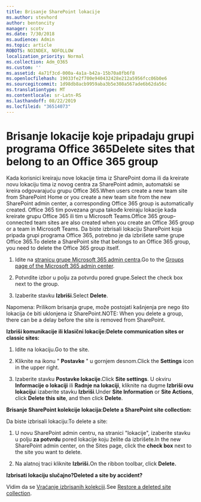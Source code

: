 ```yaml
---
title: Brisanje SharePoint lokacije
ms.author: stevhord
author: bentoncity
manager: scotv
ms.date: 7/30/2018
ms.audience: Admin
ms.topic: article
ROBOTS: NOINDEX, NOFOLLOW
localization_priority: Normal
ms.collection: Adm_O365
ms.custom: ''
ms.assetid: 4a71f3cd-000a-4a1a-b42a-15b70a8fb6f8
ms.openlocfilehash: 19033fe2f700e940432428e212a5956fcc06b0e6
ms.sourcegitcommit: 1d98db8acb9959aba3b5e308a567ade6b62da56c
ms.translationtype: MT
ms.contentlocale: sr-Latn-RS
ms.lasthandoff: 08/22/2019
ms.locfileid: "36514073"
---
```

# <a name="delete-sites-that-belong-to-an-office-365-group"></a><span data-ttu-id="2bef6-102">Brisanje lokacije koje pripadaju grupi programa Office 365</span><span class="sxs-lookup"><span data-stu-id="2bef6-102">Delete sites that belong to an Office 365 group</span></span>

<span data-ttu-id="2bef6-103">Kada korisnici kreiraju nove lokacije tima iz SharePoint doma ili da kreirate novu lokaciju tima iz novog centra za SharePoint admin, automatski se kreira odgovarajuću grupu Office 365.</span><span class="sxs-lookup"><span data-stu-id="2bef6-103">When users create a new team site from SharePoint Home or you create a new team site from the new SharePoint admin center, a corresponding Office 365 group is automatically created.</span></span> <span data-ttu-id="2bef6-104">Office 365 tim povezana grupa takođe kreiraju lokacije kada kreirate grupu Office 365 ili tim u Microsoft Teams.</span><span class="sxs-lookup"><span data-stu-id="2bef6-104">Office 365 group-connected team sites are also created when you create an Office 365 group or a team in Microsoft Teams.</span></span> <span data-ttu-id="2bef6-105">Da biste izbrisali lokaciju SharePoint koja pripada grupi programa Office 365, potrebno je da izbrišete same grupe Office 365.</span><span class="sxs-lookup"><span data-stu-id="2bef6-105">To delete a SharePoint site that belongs to an Office 365 group, you need to delete the Office 365 group itself.</span></span> 
  
1. <span data-ttu-id="2bef6-106">Idite na [stranicu grupe Microsoft 365 admin centra](https://portal.office.com/adminportal/home#/groups).</span><span class="sxs-lookup"><span data-stu-id="2bef6-106">Go to the [Groups page of the Microsoft 365 admin center](https://portal.office.com/adminportal/home#/groups).</span></span>
    
2. <span data-ttu-id="2bef6-107">Potvrdite izbor u polju za potvrdu pored grupe.</span><span class="sxs-lookup"><span data-stu-id="2bef6-107">Select the check box next to the group.</span></span>
    
3. <span data-ttu-id="2bef6-108">Izaberite stavku **Izbriši**.</span><span class="sxs-lookup"><span data-stu-id="2bef6-108">Select **Delete**.</span></span>
    
<span data-ttu-id="2bef6-109">Napomena: Prilikom brisanja grupe, može postojati kašnjenja pre nego što lokacija će biti uklonjena iz SharePoint.</span><span class="sxs-lookup"><span data-stu-id="2bef6-109">NOTE: When you delete a group, there can be a delay before the site is removed from SharePoint.</span></span>
  
<span data-ttu-id="2bef6-110">**Izbriši komunikacije ili klasični lokacije:**</span><span class="sxs-lookup"><span data-stu-id="2bef6-110">**Delete communication sites or classic sites:**</span></span>

1. <span data-ttu-id="2bef6-111">Idite na lokaciju.</span><span class="sxs-lookup"><span data-stu-id="2bef6-111">Go to the site.</span></span>
  
2. <span data-ttu-id="2bef6-112">Kliknite na ikonu " **Postavke** " u gornjem desnom.</span><span class="sxs-lookup"><span data-stu-id="2bef6-112">Click the **Settings** icon in the upper right.</span></span> 
  
3. <span data-ttu-id="2bef6-113">Izaberite stavku **Postavke lokacije**.</span><span class="sxs-lookup"><span data-stu-id="2bef6-113">Click **Site settings**.</span></span> <span data-ttu-id="2bef6-114">U okviru **Informacije o lokaciji** ili **Radnje na lokaciji**, kliknite na dugme **Izbriši ovu lokaciju**i izaberite stavku **Izbriši**.</span><span class="sxs-lookup"><span data-stu-id="2bef6-114">Under **Site Information** or **Site Actions**, click **Delete this site**, and then click **Delete**.</span></span>
  
<span data-ttu-id="2bef6-115">**Brisanje SharePoint kolekcije lokacija:**</span><span class="sxs-lookup"><span data-stu-id="2bef6-115">**Delete a SharePoint site collection:**</span></span>

<span data-ttu-id="2bef6-116">Da biste izbrisali lokaciju:</span><span class="sxs-lookup"><span data-stu-id="2bef6-116">To delete a site:</span></span>
  
1. <span data-ttu-id="2bef6-117">U novu SharePoint admin centru, na stranici "lokacije", izaberite stavku u polju **za potvrdu** pored lokacije koju želite da izbrišete.</span><span class="sxs-lookup"><span data-stu-id="2bef6-117">In the new SharePoint admin center, on the Sites page, click the **check box** next to the site you want to delete.</span></span> 
    
2. <span data-ttu-id="2bef6-118">Na alatnoj traci kliknite **Izbriši.**</span><span class="sxs-lookup"><span data-stu-id="2bef6-118">On the ribbon toolbar, click **Delete.**</span></span>
    
<span data-ttu-id="2bef6-119">**Izbrisati lokaciju slučajno?**</span><span class="sxs-lookup"><span data-stu-id="2bef6-119">**Deleted a site by accident?**</span></span>

<span data-ttu-id="2bef6-120">Vidim da se [Vraćanje izbrisanih kolekciji](https://go.microsoft.com/fwlink/?linkid=867660).</span><span class="sxs-lookup"><span data-stu-id="2bef6-120">See [Restore a deleted site collection](https://go.microsoft.com/fwlink/?linkid=867660).</span></span>
  

